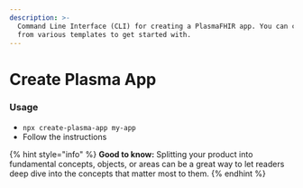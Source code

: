 ```yaml
---
description: >-
  Command Line Interface (CLI) for creating a PlasmaFHIR app. You can choose
  from various templates to get started with.
---
```


# Create Plasma App

### Usage

* `npx create-plasma-app my-app`
* Follow the instructions

{% hint style="info" %}
**Good to know:** Splitting your product into fundamental concepts, objects, or areas can be a great way to let readers deep dive into the concepts that matter most to them.
{% endhint %}
